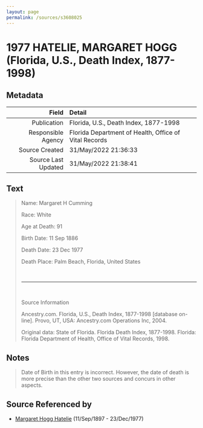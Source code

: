 ```yaml
---
layout: page
permalink: /sources/s3608025
---
```


# 1977 HATELIE, MARGARET HOGG (Florida, U.S., Death Index, 1877-1998)

## Metadata

Field | Detail
---:|:---
Publication | Florida, U.S., Death Index, 1877-1998
Responsible Agency | Florida Department of Health, Office of Vital Records
Source Created | 31/May/2022 21:36:33
Source Last Updated | 31/May/2022 21:38:41

## Text

> Name: Margaret H Cumming
>
> Race: White
>
> Age at Death: 91
>
> Birth Date: 11 Sep 1886
>
> Death Date: 23 Dec 1977
>
> Death Place: Palm Beach, Florida, United States
>
> <br/>
>
> ---
>
> <br/>
>
> Source Information
>
> Ancestry.com. Florida, U.S., Death Index, 1877-1998 [database on-line]. Provo, UT, USA: Ancestry.com Operations Inc, 2004.
>
> Original data: State of Florida. Florida Death Index, 1877-1998. Florida: Florida Department of Health, Office of Vital Records, 1998.
>

## Notes

> Date of Birth in this entry is incorrect. However, the date of death is more precise than the other two sources and concurs in other aspects.
>


## Source Referenced by

* [Margaret Hogg Hatelie](../people/@43723296@-margaret-hogg-hatelie-b1897-9-11-d1977-12-23.md) (11/Sep/1897 - 23/Dec/1977)
